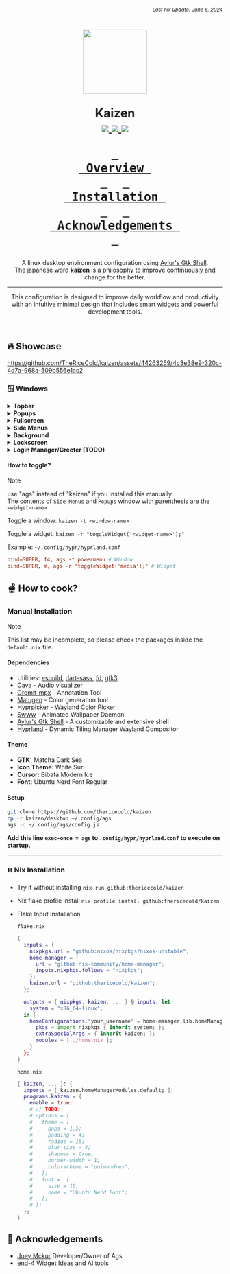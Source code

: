 ###### *<div align=right><sub>Last nix update: June 6, 2024</sub></div>*

<h1 align=center>
  <img src='https://github.com/thericecold/kaizen/blob/main/.github/logo.png' width='150px'/>

  Kaizen<br />
  <a href='https://nixos.org'>
    <img src='https://img.shields.io/badge/NixOS-unstable-blue.svg?style=for-the-badge&labelColor=1b1e28&logo=NixOS&logoColor=add7ff&color=add7ff'>
  </a>
  <a href='https://github.com/TheRiceCold/kaizen'>
    <img src='https://img.shields.io/github/languages/code-size/thericecold/kaizen?color=5de4c7&labelColor=1b1e28&style=for-the-badge&logo=github&logoColor=5de4c7'>
  </a>
  <a href='https://github.com/TheRiceCold/kaizen/stargazers'>
    <img src='https://img.shields.io/github/stars/thericecold/kaizen?color=fcc5e9&labelColor=1b1e28&style=for-the-badge&logo=starship&logoColor=fcc5e9'>
  </a>

  **[<kbd> <br> Overview <br> </kbd>](#-overview)** 
  **[<kbd> <br> Installation <br> </kbd>](#-how-to-cook)** 
  **[<kbd> <br> Acknowledgements&nbsp; <br> </kbd>](#-Acknowledgements)**

</h1>
<p align=center>
  A linux desktop environment configuration using <a href='https://github.com/aylur/ags'>Aylur's Gtk Shell</a>.<br/>
  The japanese word <b>kaizen</b> is a philosophy to improve continuously and change for the better.<br />
</p>

<hr />

<p align=center>
  This configuration is designed to improve daily workflow and productivity with an intuitive minimal design that includes smart widgets and powerful development tools.
</p>

<br />

## 🔥 Showcase

https://github.com/TheRiceCold/kaizen/assets/44263259/4c3e38e9-320c-4d7a-968a-509b556e1ac2

### 🪟 Windows

<details>
  <summary><b>Topbar</b></summary>

- **Left Buttons**
  - Logo Icon: Toggles launcher window
  - Workspace: Toggles workspaces overview window
  - Dashboard: Toggles dashboard
  - Extend Button
    - Window Options
      - Fullscreen, Toggle Float, Center Layout, Quit
      - Floats Only: Pin and Center
    - Developer Tools
      - Terminal: Toggles scratchpad terminal.
      - AI Tools: Opens API Tools Side Menu.
      - Windows 11: Opens Windows 11 VM. [view my setup]()
- **Middle Indicator and Searchbar**:
  - Indicates brightness, audio and mic Adjustment. 
  - Also shows current song playing in Spotify, and visualizer when **Popup Media** is open.
  - Overview and search applications and workspace management
- **Right Buttons**:
  - Extend Button
    - Draw: Starts annotation/drawing tool.
    - Colors: Toggles color popup widget.
    - Keys: Key/keyboard options.
    - Zoom: Zoom toggle options.
    - Record: Screen record options.
    - Snip: Screenshot options.
  - System Tray Applications
  - Control Button: Toggles quicksettings side menu widget
  - Date Button: Toggles Date sidemenu widget
  - Power Button: Opens Powermenu window 

</details>

<details>
  <summary><b>Popups</b></summary>
  <ul>
    <li><b>Indicator</b></li>
    <li><b>Notifications</b></li>
    <li><b>Dock (dock)</b></li>
    <li><b>Color Tool (color)</b></li>
    <li><b>Media Player (media)</b></li>
    <li><b>Keyboard (keyboard)</b></li>
    <li><b>Annotation Tools (annotation)</b></li>
  </ul>
</details>

<details>
  <summary><b>Fullscreen</b></summary>

- **Launcher**
- **Overview**
- **Shortcuts**
- **Power Menu**

</details>

<details>
  <summary><b>Side Menus</b></summary>

- **API Tools (apis)**
  - Google Gemini
  - OpenAI ChatGPT
- **Date menu (date)**: 
  - Calendar
  - Weather and Forecast
  - Agenda/Todo List
  - Pomodoro
  - Events
- **Quick settings (quicksettings)**: 
  - Notification List 
  - Wifi List
  - Bluetooth List,
  - Sound and Audio Settings
  - Display Settings

</details>

<details>
  <summary><b>Background</b></summary>

- **Menu Item Options**:
  - Terminal: Opens Terminal
  - Browser: Opens Browser
  - Files: Opens File Manager
  - Refresh: Refresh Hyprland
  - Dashboard: Opens Dashboard Window
  - Tools
    - Draw: Runs annotation tool
    - Keyboard: Toggle Keyboard Popup
    - Color Wheel: Toggle Color Wheel Popup

</details>

<details>
  <summary><b>Lockscreen</b></summary>
  <img src='https://github.com/thericecold/dots/blob/main/assets/screenshots/lockscreen.jpg' />
</details>

<details>
  <summary><b>Login Manager/Greeter (TODO)</b></summary>
</details>

#### How to toggle?
> [!NOTE]
> use "ags" instead of "kaizen" if you installed this manually<br/>
> The contents of `Side Menus` and `Popups` window with parenthesis are the `<widget-name>`

Toggle a window: `kaizen -t <window-name>`

Toggle a widget: `kaizen -r "toggleWidget('<widget-name>');"`

Example: `~/.config/hypr/hyprland.conf`
``` conf
bind=SUPER, f4, ags -t powermenu # Window
bind=SUPER, m, ags -r "toggleWidget('media');" # Widget
```

## 🫕 How to cook?

### Manual Installation
> [!NOTE]
> This list may be incomplete, so please check the packages inside the `default.nix` file.
#### Dependencies
- Utilities: [esbuild], [dart-sass], [fd], [gtk3]
- [Cava] - Audio visualizer
- [Gromit-mpx] - Annotation Tool
- [Matugen] - Color generation tool
- [Hyprpicker] - Wayland Color Picker
- [Swww] - Animated Wallpaper Daemon
- [Aylur's Gtk Shell][ags] - A customizable and extensive shell
- [Hyprland] - Dynamic Tiling Manager Wayland Compositor

#### Theme
- **GTK:** Matcha Dark Sea
- **Icon Theme:** White Sur
- **Cursor:** Bibata Modern Ice
- **Font:** Ubuntu Nerd Font Regular

#### Setup
``` bash
git clone https://github.com/thericecold/kaizen
cp -r kaizen/desktop ~/.config/ags
ags -c ~/.config/ags/config.js
```

**Add this line `exec-once = ags` to `.config/hypr/hyprland.conf` to execute on startup.**

---

### ❄️ Nix Installation
- Try it without installing `nix run github:thericecold/kaizen`
- Nix flake profile install `nix profile install github:thericecold/kaizen`
- Flake Input Installation

    `flake.nix`
    ``` nix
    {
      inputs = {    
        nixpkgs.url = "github:nixos/nixpkgs/nixos-unstable";
        home-manager = {
          url = "github:nix-community/home-manager";
          inputs.nixpkgs.follows = "nixpkgs";
        };
        kaizen.url = "github:thericecold/kaizen";
      };

      outputs = { nixpkgs, kaizen, ... } @ inputs: let
        system = "x86_64-linux";
      in {
        homeConfigurations."your_username" = home-manager.lib.homeManagerConfiguration {
          pkgs = import nixpkgs { inherit system; };
          extraSpecialArgs = { inherit kaizen; };
          modules = [ ./home.nix ];
        }
      };
    }
    ```
    `home.nix`
    ``` nix
    { kaizen, ... }: {
      imports = [ kaizen.homeManagerModules.default; ]; 
      programs.kaizen = {
        enable = true;
        # // TODO:
        # options = {
        #   theme = {
        #     gaps = 1.5;
        #     padding = 4;
        #     radius = 16;
        #     blur-size = 4;
        #     shadows = true;
        #     border-width = 1;
        #     colorscheme = "poimandres";
        #   };
        #   font =  {
        #     size = 10;
        #     name = "Ubuntu Nerd Font";
        #   };
        # };
      };
    }
    ```

## 🙏 Acknowledgements
- [Joey Mckur](https://github.com/aylur/dotfiles) Developer/Owner of Ags
- [end-4](https://github.com/end-4/dots-hyprland) Widget Ideas and AI tools

[gtk3]: https://docs.gtk.org/gtk3
[fd]: https://github.com/sharkdp/fd
[ags]: https://github.com/aylur/ags
[esbuild]: https://esbuild.github.io
[swww]: https://github.com/LGFae/swww
[cava]: https://github.com/karlstav/cava
[matugen]: https://github.com/InioX/matugen
[dart-sass]: https://github.com/sass/dart-sass
[hyprland]: https://github.com/hyprwm/Hyprland
[gromit-mpx]: https://github.com/bk138/gromit-mpx
[hyprpicker]: https://github.com/hyprwm/hyprpicker
